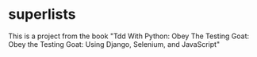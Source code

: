 # superlists
This is a project from the book "Tdd With Python: Obey The Testing Goat: Obey the Testing Goat: Using Django, Selenium, and JavaScript"
